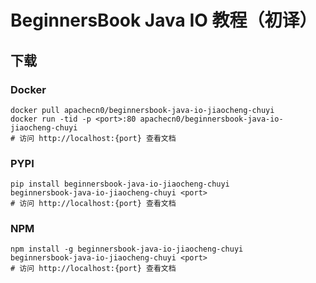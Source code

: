 # BeginnersBook Java IO 教程（初译）

## 下载

### Docker

```
docker pull apachecn0/beginnersbook-java-io-jiaocheng-chuyi
docker run -tid -p <port>:80 apachecn0/beginnersbook-java-io-jiaocheng-chuyi
# 访问 http://localhost:{port} 查看文档
```

### PYPI

```
pip install beginnersbook-java-io-jiaocheng-chuyi
beginnersbook-java-io-jiaocheng-chuyi <port>
# 访问 http://localhost:{port} 查看文档
```

### NPM

```
npm install -g beginnersbook-java-io-jiaocheng-chuyi
beginnersbook-java-io-jiaocheng-chuyi <port>
# 访问 http://localhost:{port} 查看文档
```